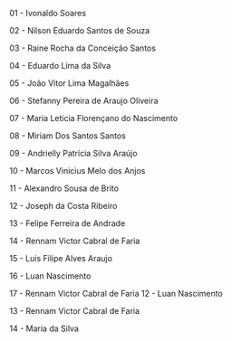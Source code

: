 01 - Ivonaldo Soares

02 - Nilson Eduardo Santos de Souza

03 - Raine Rocha da Conceição Santos

04 - Eduardo Lima da Silva

05 - João Vitor Lima Magalhães

06 - Stefanny Pereira de Araujo Oliveira

07 - Maria Leticia Florençano do Nascimento

08 - Miriam Dos Santos Santos 

09 - Andrielly Patrícia Silva Araújo

10 - Marcos Vinicius Melo dos Anjos

11 - Alexandro Sousa de Brito

12 - Joseph da Costa Ribeiro

13 - Felipe Ferreira de Andrade

14 -  Rennam Victor Cabral de Faria

15 - Luis Filipe Alves Araujo

16 - Luan Nascimento

17 - Rennam Victor Cabral de Faria
12 - Luan Nascimento

13 - Rennam Victor Cabral de Faria

14 - Maria da Silva
